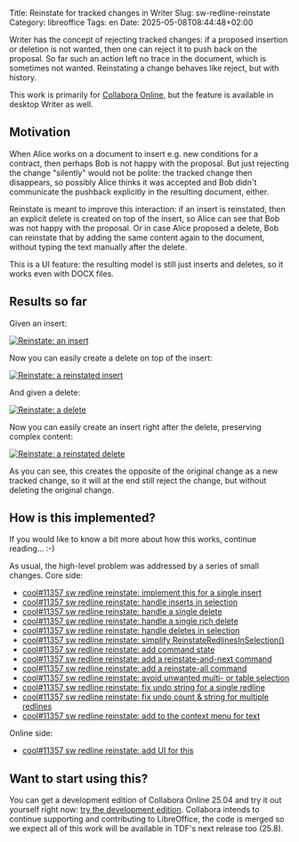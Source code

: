 Title: Reinstate for tracked changes in Writer
Slug: sw-redline-reinstate
Category: libreoffice
Tags: en
Date: 2025-05-08T08:44:48+02:00

Writer has the concept of rejecting tracked changes: if a proposed insertion or deletion is not
wanted, then one can reject it to push back on the proposal. So far such an action left no trace in
the document, which is sometimes not wanted. Reinstating a change behaves like reject, but with
history.

This work is primarily for [Collabora Online](https://www.collaboraonline.com/), but the feature is
available in desktop Writer as well.

## Motivation

When Alice works on a document to insert e.g. new conditions for a contract, then perhaps Bob is not
happy with the proposal. But just rejecting the change "silently" would not be polite: the tracked
change then disappears, so possibly Alice thinks it was accepted and Bob didn't communicate the
pushback explicitly in the resulting document, either.

Reinstate is meant to improve this interaction: if an insert is reinstated, then an explicit delete
is created on top of the insert, so Alice can see that Bob was not happy with the proposal. Or in
case Alice proposed a delete, Bob can reinstate that by adding the same content again to the
document, without typing the text manually after the delete.

This is a UI feature: the resulting model is still just inserts and deletes, so it works even with
DOCX files.

## Results so far

Given an insert:

[![Reinstate: an insert](https://share.vmiklos.hu/blog/sw-redline-reinstate/insert.png)](https://share.vmiklos.hu/blog/sw-redline-reinstate/insert.png)

Now you can easily create a delete on top of the insert:

[![Reinstate: a reinstated insert](https://share.vmiklos.hu/blog/sw-redline-reinstate/insert-after.png)](https://share.vmiklos.hu/blog/sw-redline-reinstate/insert-after.png)

And given a delete:

[![Reinstate: a delete](https://share.vmiklos.hu/blog/sw-redline-reinstate/delete.png)](https://share.vmiklos.hu/blog/sw-redline-reinstate/delete.png)

Now you can easily create an insert right after the delete, preserving complex content:

[![Reinstate: a reinstated delete](https://share.vmiklos.hu/blog/sw-redline-reinstate/delete-after.png)](https://share.vmiklos.hu/blog/sw-redline-reinstate/delete-after.png)

As you can see, this creates the opposite of the original change as a new tracked change, so it will
at the end still reject the change, but without deleting the original change.

## How is this implemented?

If you would like to know a bit more about how this works, continue reading... :-)

As usual, the high-level problem was addressed by a series of small changes. Core side:

- [cool#11357 sw redline reinstate: implement this for a single insert](https://git.libreoffice.org/core/commit/7af8b3d3305fe8344cb9339269c5dc3f1cd44650)
- [cool#11357 sw redline reinstate: handle inserts in selection](https://git.libreoffice.org/core/commit/1df71464588d4cfcba708cf00ef7b6ac94574c8f)
- [cool#11357 sw redline reinstate: handle a single delete](https://git.libreoffice.org/core/commit/e312cf46fe840f04b729600db9efe89d5f58d6fe)
- [cool#11357 sw redline reinstate: handle a single rich delete](https://git.libreoffice.org/core/commit/db541619cb1ca83598ec479eb9f52e559a8fe72d)
- [cool#11357 sw redline reinstate: handle deletes in selection](https://git.libreoffice.org/core/commit/157c00922959adc8fd2e0203ed94dfd847479c54)
- [cool#11357 sw redline reinstate: simplify ReinstateRedlinesInSelection()](https://git.libreoffice.org/core/commit/447935fba57f1b0f88c0b56cccf5bf971fb1e819)
- [cool#11357 sw redline reinstate: add command state](https://git.libreoffice.org/core/commit/9c2c98ac7668e4a3a2e3a70cc54b632de5f79621)
- [cool#11357 sw redline reinstate: add a reinstate-and-next command](https://git.libreoffice.org/core/commit/1926105b47df7b15dd34a8c1135f83b936bf9926)
- [cool#11357 sw redline reinstate: add a reinstate-all command](https://git.libreoffice.org/core/commit/4535698e0b16bf003e8a3705e28f7347f509eb12)
- [cool#11357 sw redline reinstate: avoid unwanted multi- or table selection](https://git.libreoffice.org/core/commit/01311bb1e4c2404354cce8934d36991d91d527b2)
- [cool#11357 sw redline reinstate: fix undo string for a single redline](https://git.libreoffice.org/core/commit/fbf9465e2bc9f878723674d1eff13e0c69656057)
- [cool#11357 sw redline reinstate: fix undo count & string for multiple redlines](https://git.libreoffice.org/core/commit/7d702ebbfcda41ce2972e30b2a1e493c320df67c)
- [cool#11357 sw redline reinstate: add to the context menu for text](https://git.libreoffice.org/core/commit/dcd3427149c33852428b4198c22f6f858125c294)

Online side:

- [cool#11357 sw redline reinstate: add UI for this](https://github.com/collaboraonline/online/commit/3d7933974241fe5d015a9d80f2cc8bde1c1d352e)

## Want to start using this?

You can get a development edition of Collabora Online 25.04 and try it out yourself right now: [try
the development edition](https://www.collaboraonline.com/code/).  Collabora intends to continue
supporting and contributing to LibreOffice, the code is merged so we expect all of this work will be
available in TDF's next release too (25.8).
